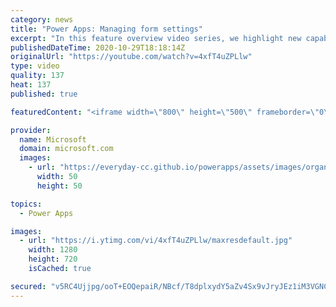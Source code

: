 ```yaml
---
category: news
title: "Power Apps: Managing form settings"
excerpt: "In this feature overview video series, we highlight new capabilities included in the latest update to Microsoft Power Apps.  Improvements to Microsoft Power Apps for managing form settings and events allow users to set various features on a form in the new modern designer.   Get the most out of Power"
publishedDateTime: 2020-10-29T18:18:14Z
originalUrl: "https://youtube.com/watch?v=4xfT4uZPLlw"
type: video
quality: 137
heat: 137
published: true

featuredContent: "<iframe width=\"800\" height=\"500\" frameborder=\"0\" src=\"https://www.youtube.com/embed/4xfT4uZPLlw\" allow=\"accelerometer; autoplay; encrypted-media; gyroscope; picture-in-picture\" allowfullscreen></iframe>"

provider:
  name: Microsoft
  domain: microsoft.com
  images:
    - url: "https://everyday-cc.github.io/powerapps/assets/images/organizations/microsoft.com-50x50.jpg"
      width: 50
      height: 50

topics:
  - Power Apps

images:
  - url: "https://i.ytimg.com/vi/4xfT4uZPLlw/maxresdefault.jpg"
    width: 1280
    height: 720
    isCached: true

secured: "v5RC4Ujjpg/ooT+EOQepaiR/NBcf/T8dplxydY5aZv4Sx9vJryJEz1iM3VGNCagau9sD42dop3pNoq9zUDNNbiK49zDwH/7NLwsNmXqXvtz1kr3CkrzluPTohRznd4uvHSEEPbB9P+8fu0yd8Nrhsbi6iIEA+nfHFaz4Nc3McuzqIMMK8VBw/bLDbeYpzJtqNbXUFYV1sQ5Sy8NxhZxMVegVlSlIkQWAhfFP6WRdgHMkbL2kaVl/EbMdv968kNJhATzx/sO/L76b/0EXamRxUyJaybr99j4rxwaAw8YAwIco7oS6SP61Urk1xNJSKvc/J9JZKg2cNqoJ2Opc7DdafvodeCQWUszTxYvwsZWBej8FKWuGp+z/AT/vhXNn76vtbCqoomKbKyw/xGG8DX2PhvLArqyVkdm9WO7IyuLKPrKwGjE7suYsPC6wgMmXwuV1;QgTzzdbSE3PZJInRpg0kuA=="
---
```


